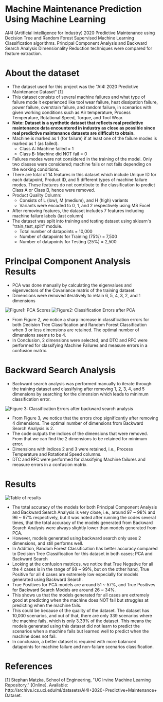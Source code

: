 # Machine Maintenance Prediction Using Machine Learning
AI4I (Artificial intelligence for Industry) 2020 Predictive Maintenance using Decision Tree and Random Forest Supervised Machine Learning Classification algorithms. Principal Component Analysis and Backward Search Analysis Dimensionality Reduction techniques were compared for feature extraction.

<h1>About the dataset</h1>

* The dataset used for this project was the "AI4I 2020 Predictive Maintenance Dataset" [1]
* This dataset consists of several machine failures and what type of failure mode it experienced like tool wear failure, heat dissipation failure, power failure, overstrain failure, and random failure, in scenarios with given working conditions such as Air temperature, Process Temperature, Rotational Speed, Torque, and Tool Wear.
* <b>Note: Dataset is a synthetic dataset that reflects real predictive maintenance data encountered in industry as close as possible since real predictive maintenance datasets are difficult to obtain.</b>
* Machine is marked as 1 (for failure) if at least one of the failure modes is marked as 1 (as failed).
  * Class A: Machine failed = 1
  * Class B: Machine did NOT fail = 0
* Failures modes were not considered in the training of the model. Only two classes were considered; machine fails or not fails depending on the working conditions.
* There are total of 14 features in this dataset which include Unique ID for each datapoint, Product ID, and 5 different types of machine failure modes. These features do not contribute to the classification to predict Class A or Class B, hence were removed.
* Product Quality Column:
  * Consists of L (low), M (medium), and H (high) variants
  * Variants were encoded to 0, 1, and 2 respectively using MS Excel
* After removing features, the dataset includes 7 features including machine failure labels (last column)
* The dataset was split into training and testing dataset using sklearn's "train_test_split" module.
  * Total number of datapoints = 10,000
  * Number of datapoints for Training (75%) = 7,500
  * Number of datapoints for Testing (25%) = 2,500

<h1>Principal Component Analysis Results</h1>

* PCA was done manually by calculating the eigenvalues and eigenvectors of the Covariance matrix of the training dataset.
* Dimensions were removed iteratively to retain 6, 5, 4, 3, 2, and 1 dimensions

![Figure1: PCA Scores](images/pca_scores.png)
![Figure2: Classification Errors after PCA](images/pca_classification_errors.png)
* From Figure 2, we notice a sharp increase in classification errors for both Decision Tree Classification and Random Forest Classification when 3 or less dimensions are retained. The optimal number of dimensions seems to be 4.
* In Conclusion, 2 dimensions were selected, and DTC and RFC were performed for classifying Machine Failures and measure errors in a confusion matrix.

<h1>Backward Search Analysis</h1>

* Backward search analysis was performed manually to iterate through the training dataset and classifying after removing 1, 2, 3, 4, and 5 dimensions by searching for the dimension which leads to minimum classification error.

![Figure 3: Classification Errors after backward search analysis](images/backward_search_errors.png)
* From Figure 3, we notice that the errors drop significantly after removing 4 dimensions. The optimal number of dimensions from Backward Search Analysis is 2. 
* The code outputs the indices of the dimensions that were removed. From that we can find the 2 dimensions to be retained for minimum error. 
* Dimensions with indices 2 and 3 were retained, i.e., Process Temperature and Rotational Speed columns.
* DTC and RFC were performed for classifying Machine failures and measure errors in a confusion matrix.


<h1>Results</h1>

![Table of results](images/All_results.png)

* The total accuracy of the models for both Principal Component Analysis and Backward Search Analysis is very close, i.e., around 97 ~ 98% and 96 ~ 97% respectively, but it was noted after running the codes several times, that the total accuracy of the models generated from Backward Search Analysis were always slightly lower than models generated from PCA.
* However, models generated using backward search only uses 2 dimensions, and still performs well.
* In Addition, Random Forest Classification has better accuracy compared to Decision Tree Classification for this dataset in both cases; PCA and Backward Search
* Looking at the confusion matrices, we notice that True Negative for all the 4 cases is in the range of 98 ~ 99%, but on the other hand, True Positive for all 4 cases are extremely low especially for models generated using Backward Search.
* True Positives for PCA models are around 51 ~ 57%, and True Positives for Backward Search Models are around 26 ~ 34%.
* This shows us that the models generated for all cases are extremely good at predicting when the machine does NOT fail but struggles at predicting when the machine fails.
* This could be because of the quality of the dataset. The dataset has 10,000 scenarios, and out of that, there are only 339 scenarios where the machine fails, which is only 3.39% of the dataset. This means the models generated using this dataset did not learn to predict the scenarios when a machine fails but learned well to predict when the machine does not fail.
* In conclusion, a better dataset is required with more balanced datapoints for machine failure and non-failure scenarios classification.

<h1>References</h1>
[1] Stephan Matzka, School of Engineering, "UC Irvine Machine Learning Repository," [Online]. Available: http://archive.ics.uci.edu/ml/datasets/AI4I+2020+Predictive+Maintenance+Dataset.
